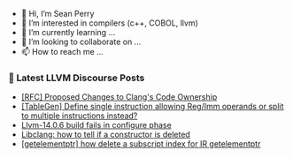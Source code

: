 - 👋 Hi, I’m Sean Perry
- 👀 I’m interested in compilers (c++, COBOL, llvm)
- 🌱 I’m currently learning ...
- 💞️ I’m looking to collaborate on ...
- 📫 How to reach me ...

<!---
s66perry/s66perry is a ✨ special ✨ repository because its `README.md` (this file) appears on your GitHub profile.
You can click the Preview link to take a look at your changes.
--->
### 📕 Latest LLVM Discourse Posts

<!-- DISCOURSE-LLVM:START -->
- [[RFC] Proposed Changes to Clang&#39;s Code Ownership](https://discourse.llvm.org/t/rfc-proposed-changes-to-clangs-code-ownership/64813?page=2#post_28)
- [[TableGen] Define single instruction allowing Reg/Imm operands or split to multiple instructions instead?](https://discourse.llvm.org/t/tablegen-define-single-instruction-allowing-reg-imm-operands-or-split-to-multiple-instructions-instead/65174#post_3)
- [Llvm-14.0.6 build fails in configure phase](https://discourse.llvm.org/t/llvm-14-0-6-build-fails-in-configure-phase/65191#post_1)
- [Libclang: how to tell if a constructor is deleted](https://discourse.llvm.org/t/libclang-how-to-tell-if-a-constructor-is-deleted/65189#post_1)
- [[getelementptr] how delete a subscript index for IR getelementptr](https://discourse.llvm.org/t/getelementptr-how-delete-a-subscript-index-for-ir-getelementptr/65177#post_2)
<!-- DISCOURSE-LLVM:END -->
